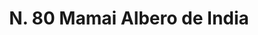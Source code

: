 ---
title: "N. 80 Mamai Albero de India"
permalink: "/edition/plant080/"
plant-name: "N. 80"
plant-number: "080"
plant-xml: "/assets/xml/plant080.xml"
plant-img1: "/assets/img/plant080_verso.jpg"
plant-img2: "/assets/img/plant080.jpg"
plant-title: "N. 80 Mamai Albero de India"
plant-wfo-link: "http://www.worldfloraonline.org/taxon/wfo-0000375040"
plant-kew-link: ""
plant-taxon-content: "Mammea americana L."
layout: single-xml
---